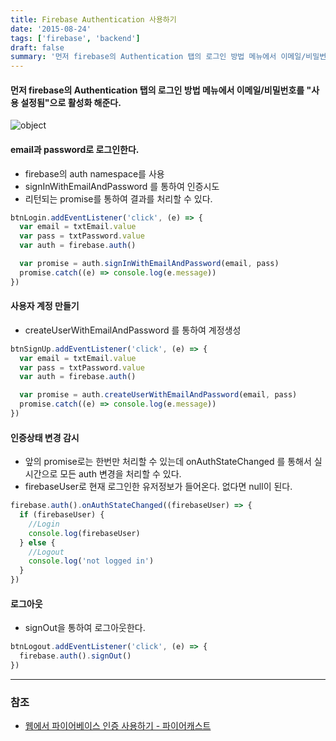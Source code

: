 ```yaml
---
title: Firebase Authentication 사용하기
date: '2015-08-24'
tags: ['firebase', 'backend']
draft: false
summary: '먼저 firebase의 Authentication 탭의 로그인 방법 메뉴에서 이메일/비밀번호를 "사용 설정됨"으로 활성화 해준다.'
---
```


#### 먼저 firebase의 Authentication 탭의 로그인 방법 메뉴에서 이메일/비밀번호를 "사용 설정됨"으로 활성화 해준다.

![object](/static/images/fb-auth.png 'object')

#### email과 password로 로그인한다.

- firebase의 auth namespace를 사용
- signInWithEmailAndPassword 를 통하여 인증시도
- 리턴되는 promise를 통하여 결과를 처리할 수 있다.

```js
btnLogin.addEventListener('click', (e) => {
  var email = txtEmail.value
  var pass = txtPassword.value
  var auth = firebase.auth()

  var promise = auth.signInWithEmailAndPassword(email, pass)
  promise.catch((e) => console.log(e.message))
})
```

#### 사용자 계정 만들기

- createUserWithEmailAndPassword 를 통하여 계정생성

```js
btnSignUp.addEventListener('click', (e) => {
  var email = txtEmail.value
  var pass = txtPassword.value
  var auth = firebase.auth()

  var promise = auth.createUserWithEmailAndPassword(email, pass)
  promise.catch((e) => console.log(e.message))
})
```

#### 인증상태 변경 감시

- 앞의 promise로는 한번만 처리할 수 있는데 onAuthStateChanged 를 통해서 실시간으로 모든 auth 변경을 처리할 수 있다.
- firebaseUser로 현재 로그인한 유저정보가 들어온다. 없다면 null이 된다.

```js
firebase.auth().onAuthStateChanged((firebaseUser) => {
  if (firebaseUser) {
    //Login
    console.log(firebaseUser)
  } else {
    //Logout
    console.log('not logged in')
  }
})
```

#### 로그아웃

- signOut을 통하여 로그아웃한다.

```js
btnLogout.addEventListener('click', (e) => {
  firebase.auth().signOut()
})
```

---

### 참조

- [웹에서 파이어베이스 인증 사용하기 - 파이어캐스트](https://www.youtube.com/watch?v=-OKrloDzGpU&index=4&list=PLl-K7zZEsYLmnJ_FpMOZgyg6XcIGBu2OX)
